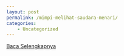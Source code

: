 ```yaml
---
layout: post
permalink: /mimpi-melihat-saudara-menari/
categories:
    - Uncategorized
---
```


[Baca Selengkapnya](/03)